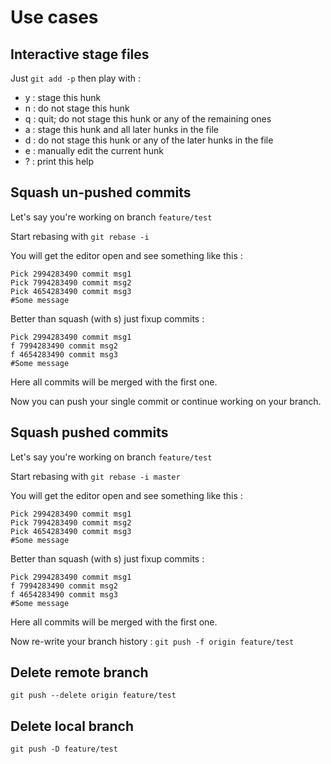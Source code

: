 # Use cases

## Interactive stage files

Just `git add -p` then play with :

* y : stage this hunk
* n : do not stage this hunk
* q : quit; do not stage this hunk or any of the remaining ones
* a : stage this hunk and all later hunks in the file
* d : do not stage this hunk or any of the later hunks in the file
* e : manually edit the current hunk
* ? : print this help

## Squash un-pushed commits

Let's say you're working on branch `feature/test`

Start rebasing with `git rebase -i`

You will get the editor open and see something like this :

```
Pick 2994283490 commit msg1
Pick 7994283490 commit msg2
Pick 4654283490 commit msg3
#Some message 
```

Better than squash (with s) just fixup commits :

```
Pick 2994283490 commit msg1
f 7994283490 commit msg2
f 4654283490 commit msg3
#Some message 
```

Here all commits will be merged with the first one.

Now you can push your single commit or continue working on your branch.

## Squash pushed commits

Let's say you're working on branch `feature/test`

Start rebasing with `git rebase -i master`

You will get the editor open and see something like this :

```
Pick 2994283490 commit msg1
Pick 7994283490 commit msg2
Pick 4654283490 commit msg3
#Some message 
```

Better than squash (with s) just fixup commits :

```
Pick 2994283490 commit msg1
f 7994283490 commit msg2
f 4654283490 commit msg3
#Some message 
```

Here all commits will be merged with the first one.

Now re-write your branch history : `git push -f origin feature/test`

## Delete remote branch

`git push --delete origin feature/test`

## Delete local branch

`git push -D feature/test`
